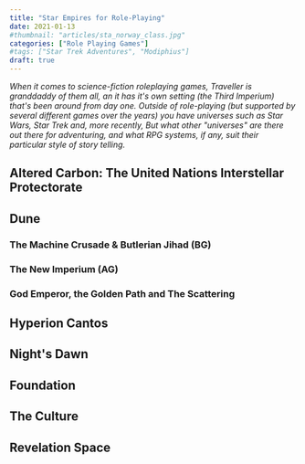```yaml
---
title: "Star Empires for Role-Playing"
date: 2021-01-13
#thumbnail: "articles/sta_norway_class.jpg"
categories: ["Role Playing Games"]
#tags: ["Star Trek Adventures", "Modiphius"]
draft: true
---
```


_When it comes to science-fiction roleplaying games, Traveller is granddaddy of them all, an it has it's own setting (the Third Imperium) that's been around from day one. Outside of role-playing (but supported by several different games over the years) you have universes such as Star Wars, Star Trek and, more recently, But what other "universes" are there out there for adventuring, and what RPG systems, if any, suit their particular style of story telling._

## Altered Carbon: The United Nations Interstellar Protectorate

## Dune

### The Machine Crusade & Butlerian Jihad (BG)

### The New Imperium (AG)

### God Emperor, the Golden Path and The Scattering

## Hyperion Cantos

## Night's Dawn

## Foundation

## The Culture

## Revelation Space